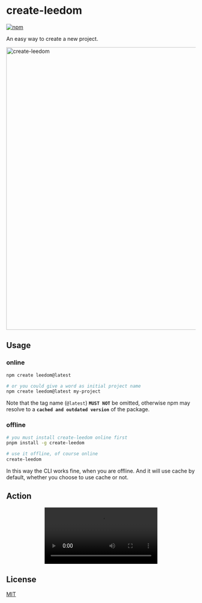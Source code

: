 # create-leedom

[![npm](https://img.shields.io/npm/v/create-leedom?color=333&label=)](https://www.npmjs.com/package/create-leedom)

An easy way to create a new project.

<img width="752" alt="create-leedom" src="https://github.com/leedomjs/create-leedom/assets/30711792/ffd9a579-52a4-498e-a0b9-9df812a8de86">

## Usage
### online

```bash
npm create leedom@latest

# or you could give a word as initial project name
npm create leedom@latest my-project
```
Note that the tag name (`@latest`) **`MUST NOT`** be omitted, otherwise npm may resolve to a **`cached and outdated version`** of the package.

### offline
```bash
# you must install create-leedom online first
pnpm install -g create-leedom

# use it offline, of course online
create-leedom
```
In this way the CLI works fine, when you are offline. And it will use cache by default, whether you choose to use cache or not.

## Action
<div align="center">
  <video src="https://github.com/leedomjs/create-leedom/assets/30711792/8fee1930-1d19-4280-bc93-1f381bd034d8" />
</div>


## License

[MIT](https://github.com/leedomjs/create-leedom/blob/main/LICENSE)

